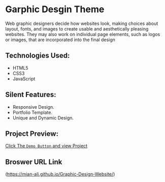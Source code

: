 # Garphic Desgin Theme

Web graphic designers decide how websites look, making choices about layout, fonts, and images to create usable and aesthetically pleasing websites. They may also work on individual page elements, such as logos or images, that are incorporated into the final design

## Technologies Used:

* HTML5
* CSS3
* JavaScript

## Silent Features:

* Responsive Design.
* Portfolio Template.
* Unique and Dynamic Design.


## Project Preview:

[Click The `Demo Button` and view Project](https://mian-ali.github.io/Graphic-Design-Website/)

## Broswer URL Link

(https://mian-ali.github.io/Graphic-Design-Website/)
